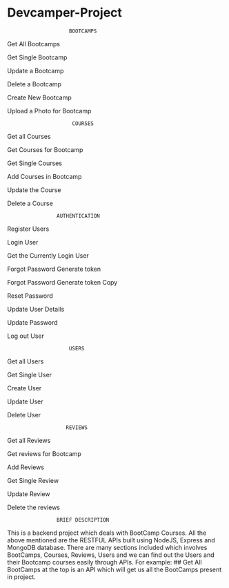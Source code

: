 # Devcamper-Project
                        BOOTCAMPS
Get All Bootcamps

Get Single Bootcamp

Update a Bootcamp

Delete a Bootcamp

Create New Bootcamp

Upload a Photo for Bootcamp

                         COURSES
Get all Courses

Get Courses for Bootcamp

Get Single Courses

Add Courses in Bootcamp

Update the Course

Delete a Course

                    AUTHENTICATION
Register Users

Login User

Get the Currently Login User

Forgot Password Generate token

Forgot Password Generate token Copy

Reset Password

Update User Details

Update Password

Log out User

                        USERS
Get all Users

Get Single User

Create User

Update User

Delete User

                       REVIEWS
Get all Reviews

Get reviews for Bootcamp

Add Reviews

Get Single Review

Update Review

Delete the reviews


                    BRIEF DESCRIPTION

This is a backend project which deals with BootCamp Courses. All the above mentioned are the RESTFUL APIs built using NodeJS, Express and MongoDB database. There are many sections included which involves BootCamps, Courses, Reviews, Users and we can find out the Users and their Bootcamp courses easily through APIs. For example:
         ## Get All BootCamps at the top is an API which will get us all the BootCamps present in project.
